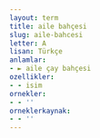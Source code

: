 ```yaml
---
layout: term
title: aile bahçesi
slug: aile-bahcesi
letter: A
lisan: Türkçe
anlamlar:
- ► aile çay bahçesi
ozellikler:
- - isim
ornekler:
- - ''
orneklerkaynak:
- - ''
---
```

